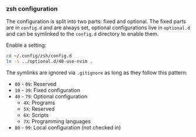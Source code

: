 ### zsh configuration

The configuration is split into two parts: fixed and optional. The fixed parts are in `config.d` and are always set, optional configurations live in `optional.d` and can be symlinked to the `config.d` directory to enable them.

Enable a setting:

```sh
cd ~/.config/zsh/config.d
ln -s ../optional.d/40-use-nvim .
```

The symlinks are ignored via `.gitignore` as long as they follow this pattern:

- `00` - `09`: Reserved
- `10` - `39`: Fixed configuration
- `40` - `79`: Optional configuration
  - `4X`: Programs
  - `5X`: Reserved
  - `6X`: Scripts
  - `7X`: Programming languages
- `80` - `99`: Local configuration (not checked in)
